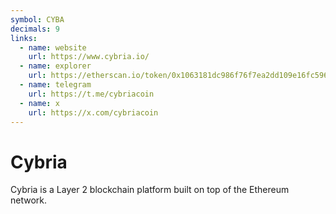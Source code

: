 ```yaml
---
symbol: CYBA
decimals: 9
links:
  - name: website
    url: https://www.cybria.io/
  - name: explorer
    url: https://etherscan.io/token/0x1063181dc986f76f7ea2dd109e16fc596d0f522a
  - name: telegram
    url: https://t.me/cybriacoin
  - name: x
    url: https://x.com/cybriacoin
---
```


# Cybria

Cybria is a Layer 2 blockchain platform built on top of the Ethereum network.
